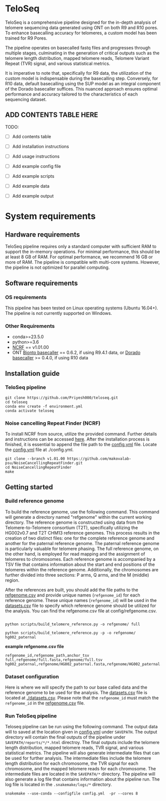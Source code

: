 # TeloSeq

TeloSeq is a comprehensive pipeline designed for the in-depth analysis of telomere sequencing data generated using ONT on both R9 and R10 pores. To enhance basecalling accuracy for telomeres, a custom model has been trained for R9 Pores. 

The pipeline operates on basecalled fastq files and progresses through multiple stages, culminating in the generation of critical outputs such as the telomere length distribution, mapped telomere reads, Telomere Variant Repeat (TVR) signal, and various statistical metrics.

It is imperative to note that, specifically for R9 data, the utilization of the custom model is indispensable during the basecalling step. Conversely, for R10 data, default basecalling using the SUP model as an integral component of the Dorado basecaller suffices. This nuanced approach ensures optimal performance and accuracy tailored to the characteristics of each sequencing dataset.


## ADD CONTENTS TABLE HERE

TODO:
- [ ] Add contents table
- [ ] Add installation instructions
- [ ] Add usage instructions
- [ ] Add example config file
- [ ] Add example scripts
- [ ] Add example data
- [ ] Add example output


# System requirements

## Hardware requirements
TeloSeq pipeline requires only a standard computer with sufficient RAM to support the in-memory operations. For minimal performance, this should be at least 8 GB of RAM. For optimal performance, we recommend 16 GB or more of RAM. The pipeline is compatible with multi-core systems. However, the pipeline is not optimized for parallel computing.

## Software requirements
### OS requirements
This pipeline has been tested on Linux operating systems (Ubuntu 16.04+). The pipeline is not currently supported on Windows.

### Other Requirements
- conda>=23.5.0
- python>=3.6
- [NCRF](https://github.com/makovalab-psu/NoiseCancellingRepeatFinder) == v1.01.00
- ONT [Bionto basecaller](https://github.com/nanoporetech/bonito) == 0.6.2, if using R9.4.1 data, or [Dorado basecaller](https://github.com/nanoporetech/dorado) >= 0.4.0, if using R10 data


## Installation guide

### TeloSeq pipeline

```
git clone https://github.com/Priyesh000/teloseq.git
cd teloseq
conda env create -f environment.yml 
conda activate teloseq
```

### Noise cancelling Repeat Finder (NCRF)

To install NCRF from source, utilize the provided command. Further details and instructions can be accessed [here](https://github.com/makovalab-psu/NoiseCancellingRepeatFinder).
After the installation process is finished, it is essential to append the file path to the [config.yml](config.yml) file. Locate the  [config.yml](config.yml) file at ./config.yml.

```
git clone --branch v1.01.00 https://github.com/makovalab-psu/NoiseCancellingRepeatFinder.git  
cd NoiseCancellingRepeatFinder  
make  
```

## Getting started

### Build reference genome
To build the reference genome, use the following command. This command will generate a directory named "refgenome" within the current working directory. The reference genome is constructed using data from the Telomere-to-Telomere consortium (T2T), specifically utilizing the HG002v0.7 and T2T CHM13 reference genomes. This process results in the creation of two distinct files: one for the complete reference genome and another for the paternal reference genome. The paternal reference genome is particularly valuable for telomere phasing. The full reference genome, on the other hand, is employed for read mapping and the assignment of telomeres to chromosomes. Each reference genome is accompanied by a TSV file that contains information about the start and end positions of the telomeres within the reference genome. Additionally, the chromosomes are further divided into three sections: P arms, Q arms, and the M (middle) region.


After the references are built, you should add the file paths to the [refgenome.csv](config/refgenome.csv) and provide unique names (`refgenome_id`) for each reference genome. These unique names (`refgenome_id`) will be used in the [datasets.csv](datasets.csv) file to specify which reference genome should be utilized for the analysis. You can find the refgenome.csv file at config/refgenome.csv.

```

python scripts/build_telomere_reference.py -o refgenome/ full

python scripts/build_telomere_reference.py -p -o refgenome/ hg002_paternal

```

**example refgenome.csv file**

```
refgenome_id,refgenome_path,anchor_tsv
full,refgenome/full.fasta,refgenome/full.tsv
hg002_paternal,refgenome/HG002_paternal.fasta,refgenome/HG002_paternal.tsv
```    


### Dataset configuration
Here is where we will specify the path to our base called data and the reference genome to be used for the analysis. The [datasets.csv](dataset.csv) file is located at [./datasets.csv](dataset.csv).
Please note that the `refgenome_id` must match the `refgenome_id` in the [refgenome.csv](config/refgenome.csv) file.


### Run TeloSeq pipeline
Teloseq pipeline can be run using the following command. The output data will to saved at the location given in [config.yml](config.yml) under `SAVEPATH`. The output directory will contain the final outputs of the pipeline under `SAVEPATH/reports/*/*.html` directroy. The final outputs include the telomere length distribution, mapped telomere reads, TVR signal, and various statistical metrics. The pipeline will also generate intermediate files that can be used for further analysis. The intermediate files include the telomere length distribution for each chromosome, the TVR signal for each chromosome, and the mapped telomere reads for each chromosome. The intermediate files are located in the `SAVEPATH/*` directory. The pipeline will also generate a log file that contains information about the pipeline run. The log file is located in the `.snakemake/logs/*` directory.

```
snakemake --use-conda --configfile config.yml  -pr --cores 8 
```
